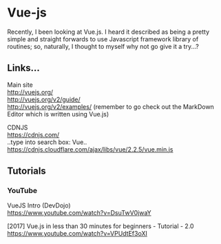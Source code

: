 # Vue-js

Recently, I been looking at Vue.js. I heard it described as being a pretty simple and straight forwards to use Javascript framework library of routines; so, naturally, I thought to myself why not go give it a try...?

## Links...

Main site  
http://vuejs.org/  
http://vuejs.org/v2/guide/  
http://vuejs.org/v2/examples/  (remember to go check out the MarkDown Editor which is written using Vue.js)    

CDNJS   
https://cdnjs.com/  
..type into search box: Vue..  
https://cdnjs.cloudflare.com/ajax/libs/vue/2.2.5/vue.min.js  

## Tutorials

### YouTube

VueJS Intro (DevDojo)  
https://www.youtube.com/watch?v=DsuTwV0jwaY  

[2017] Vue.js in less than 30 minutes for beginners - Tutorial - 2.0  
https://www.youtube.com/watch?v=VPUdtEf3oXI  

